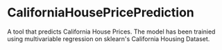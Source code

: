 # CaliforniaHousePricePrediction
A tool that predicts California House Prices. The model has been trainied using multivariable regression on sklearn's California Housing Dataset.
